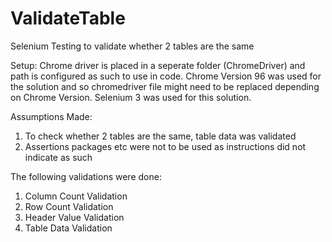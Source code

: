 # ValidateTable
Selenium Testing to validate whether 2 tables are the same 

Setup: Chrome driver is placed in a seperate folder (ChromeDriver) and path is configured as such to use in code. Chrome Version 96 was used for the solution and so chromedriver file might need to be replaced depending on Chrome Version. Selenium 3 was used for this solution.

Assumptions Made:
  1. To check whether 2 tables are the same, table data was validated
  2. Assertions packages etc were not to be used as instructions did not indicate as such

The following validations were done:
  1. Column Count Validation
  2. Row Count Validation
  3. Header Value Validation
  4. Table Data Validation
